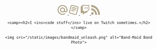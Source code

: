 <div align="center">
    <a href="mailto:seyluofficial@gmail.com" title="gmail">
        <img width="32" height="32" src="/static/icons/mail.svg" alt="Gmail Icon" />
    </a>
    <a href="https://seylu.github.io/resume/mj_sabit_resume.pdf" title="Resume">
        <img width="32" height="32" src="/static/icons/cv.svg" alt="Resume Icon" />
    </a>
    <a href="https://twitch.com/seylu_dev" title="Twitch">
        <img width="32" height="32" src="/static/icons/twitch.svg" alt="Twitch Icon" />
    </a>
    <a href="https://seylu.pages.dev" title="Blog">
        <img width="28" height="32" src="/static/icons/rss.svg" alt="Blog Icon" />
    </a>

    <samp><h2>I <ins>code stuff</ins> live on Twitch sometimes.</h2></samp>

    <img src="/static/images/bandmaid_unleash.png" alt="Band-Maid Band Photo">

</div>
